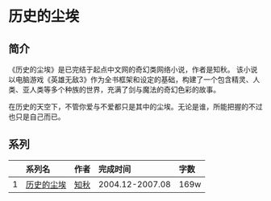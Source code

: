 # 历史的尘埃


## 简介

《历史的尘埃》是已完结于起点中文网的奇幻类网络小说，作者是知秋。 该小说以电脑游戏《英雄无敌3》作为全书框架和设定的基础，构建了一个包含精灵、人类、亚人类等多个种族的世界，充满了剑与魔法的奇幻色彩的故事。

在历史的天空下，不管你爱与不爱都只是其中的尘埃。无论是谁，所能把握的不过也只是自己而已。
## 系列

|     | 系列名                                         | 作者                                          | 完成时间            | 字数   |
| :-- | :------------------------------------------ | :------------------------------------------ | :-------------- | :--- |
| 1   | [历史的尘埃](https://www.qidian.com/book/20691/) | [知秋](https://my.qidian.com/author/4393265/) | 2004.12-2007.08 | 169w |




